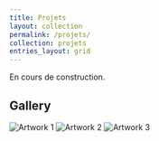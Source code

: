 ```yaml
---
title: Projets
layout: collection
permalink: /projets/
collection: projets
entries_layout: grid
---
```


En cours de construction.

<section id="gallery">
  <h2>Gallery</h2>
  <div class="gallery">
    <img src="https://drive.google.com/file/d/1rTettl70zWvqO3pqE6tp7rGKCkhU7OQ5/view?usp=drive_link" alt="Artwork 1">
    <img src="https://drive.google.com/uc?id=1hChBus_yiLY_pgUPLmSZPSZeH4Rqqg4k" alt="Artwork 2">
    <img src="https://drive.google.com/uc?id=[file_id_3]" alt="Artwork 3">
    <!-- Add more images as needed -->
  </div>
</section>
